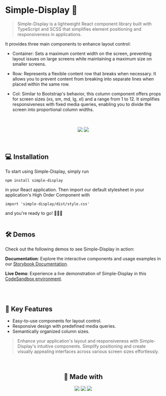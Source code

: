 # Simple-Display 🔮

> Simple-Display is a lightweight React component library built with TypeScript and SCSS that simplifies element positioning and responsiveness in applications.

It provides three main components to enhance layout control:

- Container: Sets a maximum content width on the screen, preventing layout issues on large screens while maintaining a maximum size on smaller screens.

- Row: Represents a flexible content row that breaks when necessary. It allows you to prevent content from breaking into separate lines when placed within the same row.

- Col: Similar to Bootstrap's behavior, this column component offers props for screen sizes (xs, sm, md, lg, xl) and a range from 1 to 12. It simplifies responsiveness with fixed media queries, enabling you to divide the screen into proportional column widths.

<br />
<br />

<div align="center">
  <img src="https://img.shields.io/npm/dm/simple-display?label=Downloads&logo=npm" />
  <img src="https://img.shields.io/github/v/tag/Guvidaletti/simple-display?include_prereleases&label=Version&logo=github" />
  
</div>
<br />
<br />

## 💻 Installation

To start using Simple-Display, simply run

```
npm install simple-display
```

in your React application. Then import our default stylesheet in your application's High Order Component with

```
import 'simple-display/dist/style.css'
```

and you're ready to go! 🚀🚀🚀
<br />
<br />

## 🛠️ Demos
Check out the following demos to see Simple-Display in action:

**Documentation**: Explore the interactive components and usage examples in our [Storybook Documentation](http://Guvidaletti.github.io/simple-display).

**Live Demo**: Experience a live demonstration of Simple-Display in this [CodeSandbox environment](https://codesandbox.io/p/sandbox/fancy-night-lgl2fc?file=%2Fsrc%2Fcomponents%2Fitem%2Fitem.css%3A12%2C1).

<br />
<br />

## 🔎 Key Features

- Easy-to-use components for layout control.
- Responsive design with predefined media queries.
- Semantically organized column sizes.

> Enhance your application's layout and responsiveness with Simple-Display's intuitive components. Simplify positioning and create visually appealing interfaces across various screen sizes effortlessly.

<br />
<div align="center">
  <h2>🚧 Made with</h2>
  <img src="https://img.shields.io/badge/TypeScript-007ACC?style=for-the-badge&logo=typescript&logoColor=white" />
  <img src="https://img.shields.io/badge/React-20232A?style=for-the-badge&logo=react&logoColor=61DAFB" />
  <img src="https://img.shields.io/badge/Sass-CC6699?style=for-the-badge&logo=sass&logoColor=white" />
</div>
